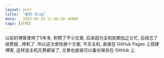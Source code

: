 ```yaml
---
layout: post
title:  "新的 blog"
date:   2025-05-29 11:46:38 +0800
tags: [日常]
---
```

以前的博客使用了5年多, 积攒了不少文章, 后来因为主机到期加之又忙, 后续忘了续费就...停机了. 所以这次索性换个方案, 不买主机, 直接在 GitHub Pages 上搭建博客, 这样连主机花费都省了, 文章也直接可以备份保存在 GitHub 上.

